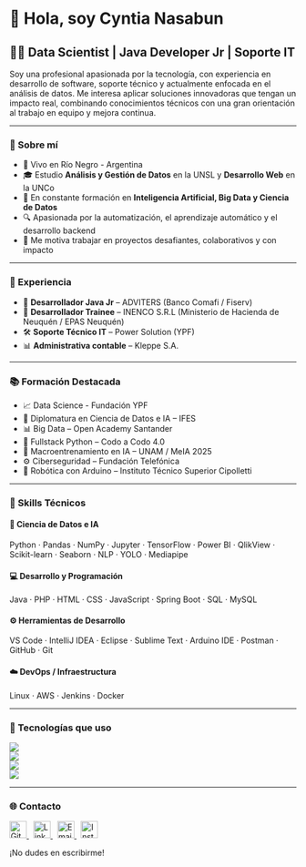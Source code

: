# 👋 Hola, soy Cyntia Nasabun

## 👩‍💻 Data Scientist | Java Developer Jr | Soporte IT

Soy una profesional apasionada por la tecnología, con experiencia en desarrollo de software, soporte técnico y actualmente enfocada en el análisis de datos. Me interesa aplicar soluciones innovadoras que tengan un impacto real, combinando conocimientos técnicos con una gran orientación al trabajo en equipo y mejora continua.

---

### 🧠 Sobre mí

- 📍 Vivo en Río Negro - Argentina  
- 🎓 Estudio **Análisis y Gestión de Datos** en la UNSL y **Desarrollo Web** en la UNCo  
- 🤖 En constante formación en **Inteligencia Artificial, Big Data y Ciencia de Datos**  
- 🔍 Apasionada por la automatización, el aprendizaje automático y el desarrollo backend  
- 🤝 Me motiva trabajar en proyectos desafiantes, colaborativos y con impacto

---

### 💼 Experiencia

- 🔧 **Desarrollador Java Jr** – ADVITERS (Banco Comafi / Fiserv)  
- 🧾 **Desarrollador Trainee** – INENCO S.R.L (Ministerio de Hacienda de Neuquén / EPAS Neuquén)
- 🛠️ **Soporte Técnico IT** – Power Solution (YPF)  
- 📊 **Administrativa contable** – Kleppe S.A.

---

### 📚 Formación Destacada

- 📈 Data Science - Fundación YPF
- 🧠 Diplomatura en Ciencia de Datos e IA – IFES  
- 📊 Big Data – Open Academy Santander  
- 🐍 Fullstack Python – Codo a Codo 4.0  
- 🧠 Macroentrenamiento en IA – UNAM / MeIA 2025  
- ⚙️ Ciberseguridad – Fundación Telefónica  
- 🤖 Robótica con Arduino – Instituto Técnico Superior Cipolletti

---

### 🧰 Skills Técnicos

#### 🧠 Ciencia de Datos e IA
Python · Pandas · NumPy · Jupyter · TensorFlow · Power BI · QlikView · Scikit-learn · Seaborn · NLP · YOLO · Mediapipe

#### 💻 Desarrollo y Programación
Java · PHP · HTML · CSS · JavaScript · Spring Boot · SQL · MySQL

#### ⚙️ Herramientas de Desarrollo
VS Code · IntelliJ IDEA · Eclipse · Sublime Text · Arduino IDE · Postman · GitHub · Git

#### ☁️ DevOps / Infraestructura
Linux · AWS · Jenkins · Docker

---

### 🚀 Tecnologías que uso

<p align="left">
  <!-- Lenguajes y frameworks -->
  <img src="https://skillicons.dev/icons?i=java,python,php,html,css,js,spring,django" />
  <br />
  
  <!-- Data Science & AI -->
  <img src="https://skillicons.dev/icons?i=jupyter,tensorflow,sql,mysql" />
  <br />

  <!-- Herramientas y entornos -->
  <img src="https://skillicons.dev/icons?i=vscode,idea,eclipse,arduino,postman,jenkins,github" />
  <br />

  <!-- Otros -->
  <img src="https://skillicons.dev/icons?i=git,figma,docker,aws,linux" />
</p>

---

### 🌐 Contacto

<p align="left">
  <a href="https://github.com/Nasabunc09" target="_blank">
    <img src="https://cdn-icons-png.flaticon.com/512/25/25231.png" width="30" alt="GitHub"/>
  </a>
  &nbsp;
  <a href="https://www.linkedin.com/in/cyntia-nasabun-b7499288/" target="_blank">
    <img src="https://cdn-icons-png.flaticon.com/512/174/174857.png" width="30" alt="LinkedIn"/>
  </a>
  &nbsp;
  <a href="mailto:nasabunc@gmail.com" target="_blank">
    <img src="https://cdn-icons-png.flaticon.com/512/732/732200.png" width="30" alt="Email"/>
  </a>
  &nbsp;
  <a href="https://www.instagram.com/N00bitec/" target="_blank">
    <img src="https://cdn-icons-png.flaticon.com/512/2111/2111463.png" width="30" alt="Instagram"/>
  </a>
</p>

¡No dudes en escribirme!


